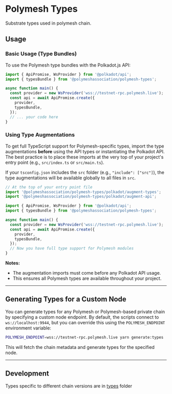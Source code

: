 # Polymesh Types

Substrate types used in polymesh chain.

## Usage

### Basic Usage (Type Bundles)

To use the Polymesh type bundles with the Polkadot.js API:

```ts
import { ApiPromise, WsProvider } from '@polkadot/api';
import { typesBundle } from '@polymeshassociation/polymesh-types';

async function main() {
  const provider = new WsProvider('wss://testnet-rpc.polymesh.live');
  const api = await ApiPromise.create({
    provider,
    typesBundle,
  });
  // ... your code here
}
```

### Using Type Augmentations

To get full TypeScript support for Polymesh-specific types, import the type augmentations **before** using the API types or instantiating the Polkadot API. The best practice is to place these imports at the very top of your project's entry point (e.g., `src/index.ts` or `src/main.ts`).

If your `tsconfig.json` includes the `src` folder (e.g., `"include": ["src"]`), the type augmentations will be available globally to all files in `src`.

```ts
// At the top of your entry point file
import '@polymeshassociation/polymesh-types/polkadot/augment-types';
import '@polymeshassociation/polymesh-types/polkadot/augment-api';

import { ApiPromise, WsProvider } from '@polkadot/api';
import { typesBundle } from '@polymeshassociation/polymesh-types';

async function main() {
  const provider = new WsProvider('wss://testnet-rpc.polymesh.live');
  const api = await ApiPromise.create({
    provider,
    typesBundle,
  });
  // Now you have full type support for Polymesh modules
}
```

**Notes:**

- The augmentation imports must come before any Polkadot API usage.
- This ensures all Polymesh types are available throughout your project.

---

## Generating Types for a Custom Node

You can generate types for any Polymesh or Polymesh-based private chain by specifying a custom node endpoint. By default, the scripts connect to `ws://localhost:9944`, but you can override this using the `POLYMESH_ENDPOINT` environment variable:

```sh
POLYMESH_ENDPOINT=wss://testnet-rpc.polymesh.live yarn generate:types
```

This will fetch the chain metadata and generate types for the specified node.

---

## Development

Types specific to different chain versions are in [types](src/types/) folder
